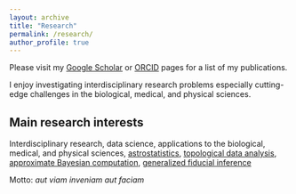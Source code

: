 ```yaml
---
layout: archive
title: "Research"
permalink: /research/
author_profile: true
---
```


Please visit my [Google Scholar](https://scholar.google.com/citations?user=YyatADcAAAAJ&hl=en) or [ORCID](https://orcid.org/0000-0002-9656-2272) pages for a list of my publications.



I enjoy investigating interdisciplinary research problems especially cutting-edge challenges in the biological, medical, and physical sciences.


## Main research interests

Interdisciplinary research, data science, applications to the biological, medical, and physical sciences,
[astrostatistics](https://onlinelibrary.wiley.com/doi/abs/10.1002/9781118445112.stat07934), [topological data analysis](https://www.annualreviews.org/doi/full/10.1146/annurev-statistics-031017-100045), [approximate Bayesian computation](https://jessicisewskikehe.github.io/files/abc_cisewski.pdf), [generalized fiducial inference](https://www.tandfonline.com/doi/abs/10.1080/01621459.2016.1165102)



Motto:  *aut viam inveniam aut faciam*
